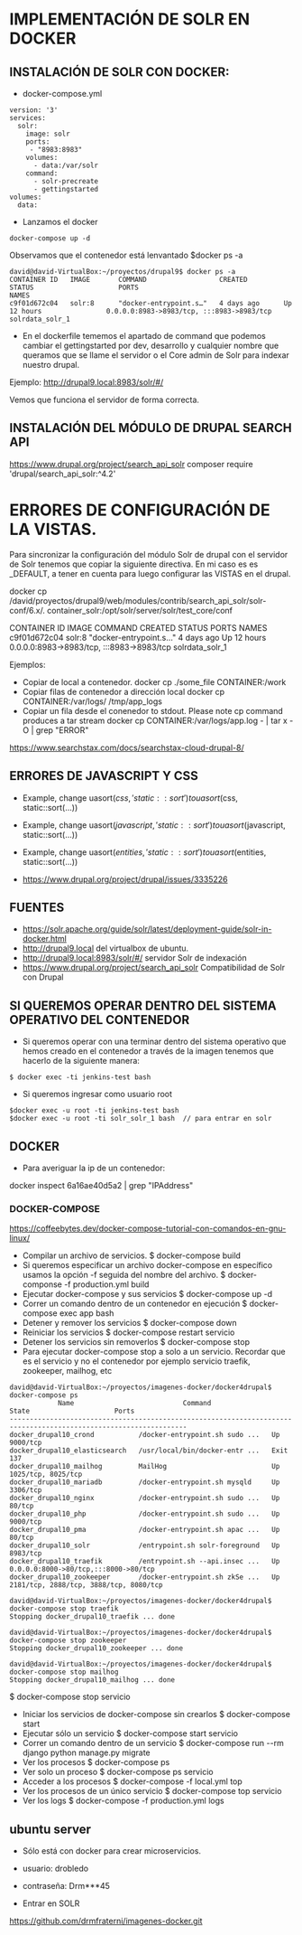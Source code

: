 # IMPLEMENTACIÓN DE SOLR EN DOCKER

## INSTALACIÓN DE SOLR CON DOCKER:

* docker-compose.yml

~~~
version: '3'
services:
  solr:
    image: solr
    ports:
     - "8983:8983"
    volumes:
      - data:/var/solr
    command:
      - solr-precreate
      - gettingstarted
volumes:
  data:

~~~


* Lanzamos el docker


~~~
docker-compose up -d

~~~

Observamos que el contenedor está lenvantado $docker ps -a

~~~
david@david-VirtualBox:~/proyectos/drupal9$ docker ps -a
CONTAINER ID   IMAGE       COMMAND                  CREATED         STATUS                     PORTS                                       NAMES
c9f01d672c04   solr:8      "docker-entrypoint.s…"   4 days ago      Up 12 hours                0.0.0.0:8983->8983/tcp, :::8983->8983/tcp   solrdata_solr_1
~~~


* En el dockerfile tememos el apartado de command que podemos cambiar el gettingstarted por dev, desarrollo y cualquier nombre que queramos que se llame el servidor o el Core admin de Solr para indexar nuestro drupal.

Ejemplo: http://drupal9.local:8983/solr/#/

Vemos que funciona el servidor de forma correcta.

## INSTALACIÓN DEL MÓDULO DE DRUPAL SEARCH API
https://www.drupal.org/project/search_api_solr
composer require 'drupal/search_api_solr:^4.2'


# ERRORES DE CONFIGURACIÓN DE LA VISTAS.

Para sincronizar la configuración del módulo Solr de drupal con el servidor de Solr tenemos que copiar la siguiente directiva. En mi caso es es _DEFAULT, a tener en cuenta para luego configurar las VISTAS en el drupal.


docker cp /david/proyectos/drupal9/web/modules/contrib/search_api_solr/solr-conf/6.x/. container_solr:/opt/solr/server/solr/test_core/conf

CONTAINER ID   IMAGE       COMMAND                  CREATED         STATUS                     PORTS                                       NAMES
c9f01d672c04   solr:8      "docker-entrypoint.s…"   4 days ago      Up 12 hours                0.0.0.0:8983->8983/tcp, :::8983->8983/tcp   solrdata_solr_1

Ejemplos:

* Copiar de local a contenedor.
docker cp ./some_file CONTAINER:/work
* Copiar filas de contenedor a dirección local
docker cp CONTAINER:/var/logs/ /tmp/app_logs
* Copiar un fila desde el conenedor to stdout. Please note cp command produces a tar stream
docker cp CONTAINER:/var/logs/app.log - | tar x -O | grep "ERROR"

https://www.searchstax.com/docs/searchstax-cloud-drupal-8/



## ERRORES DE JAVASCRIPT Y CSS 

* Example, change uasort($css, 'static::sort') to uasort($css, static::sort(...))
* Example, change uasort($javascript, 'static::sort') to uasort($javascript, static::sort(...))
* Example, change uasort($entities, 'static::sort') to uasort($entities, static::sort(...))

* https://www.drupal.org/project/drupal/issues/3335226

## FUENTES
* https://solr.apache.org/guide/solr/latest/deployment-guide/solr-in-docker.html
* http://drupal9.local del virtualbox de ubuntu.
* http://drupal9.local:8983/solr/#/  servidor Solr de indexación
* https://www.drupal.org/project/search_api_solr  Compatibilidad de Solr con Drupal


## SI QUEREMOS OPERAR DENTRO DEL SISTEMA OPERATIVO DEL CONTENEDOR


* Si queremos operar con una terminar dentro del sistema operativo que hemos creado en el contenedor a través de la imagen tenemos que hacerlo de la siguiente manera:

~~~
$ docker exec -ti jenkins-test bash
~~~

* Si queremos ingresar como usuario root

~~~
$docker exec -u root -ti jenkins-test bash
$docker exec -u root -ti solr_solr_1 bash  // para entrar en solr
~~~

## DOCKER 

* Para averiguar la ip de un contenedor:

docker inspect 6a16ae40d5a2 | grep "IPAddress"

### DOCKER-COMPOSE

https://coffeebytes.dev/docker-compose-tutorial-con-comandos-en-gnu-linux/

* Compilar un archivo de servicios.
$ docker-compose build
* Si queremos especificar un archivo docker-compose en específico usamos la opción -f seguida del nombre del archivo.
$ docker-componse -f production.yml build
* Ejecutar docker-compose y sus servicios
$ docker-compose up -d
* Correr un comando dentro de un contenedor en ejecución
$ docker-compose exec app bash
* Detener y remover los servicios
$ docker-compose down
* Reiniciar los servicios
$ docker-compose restart servicio
* Detener los servicios sin removerlos
$ docker-compose stop
* Para ejecutar docker-compose stop a solo a un servicio. Recordar que es el servicio y no el contenedor por ejemplo servicio traefik, zookeeper, mailhog, etc

~~~
david@david-VirtualBox:~/proyectos/imagenes-docker/docker4drupal$ docker-compose ps
            Name                           Command                State                     Ports                 
------------------------------------------------------------------------------------------------------------------
docker_drupal10_crond           /docker-entrypoint.sh sudo ...   Up         9000/tcp                              
docker_drupal10_elasticsearch   /usr/local/bin/docker-entr ...   Exit 137                                         
docker_drupal10_mailhog         MailHog                          Up         1025/tcp, 8025/tcp                    
docker_drupal10_mariadb         /docker-entrypoint.sh mysqld     Up         3306/tcp                              
docker_drupal10_nginx           /docker-entrypoint.sh sudo ...   Up         80/tcp                                
docker_drupal10_php             /docker-entrypoint.sh sudo ...   Up         9000/tcp                              
docker_drupal10_pma             /docker-entrypoint.sh apac ...   Up         80/tcp                                
docker_drupal10_solr            /entrypoint.sh solr-foreground   Up         8983/tcp                              
docker_drupal10_traefik         /entrypoint.sh --api.insec ...   Up         0.0.0.0:8000->80/tcp,:::8000->80/tcp  
docker_drupal10_zookeeper       /docker-entrypoint.sh zkSe ...   Up         2181/tcp, 2888/tcp, 3888/tcp, 8080/tcp

david@david-VirtualBox:~/proyectos/imagenes-docker/docker4drupal$ docker-compose stop traefik
Stopping docker_drupal10_traefik ... done

david@david-VirtualBox:~/proyectos/imagenes-docker/docker4drupal$ docker-compose stop zookeeper
Stopping docker_drupal10_zookeeper ... done

david@david-VirtualBox:~/proyectos/imagenes-docker/docker4drupal$ docker-compose stop mailhog
Stopping docker_drupal10_mailhog ... done
~~~

$ docker-compose stop servicio
* Iniciar los servicios de docker-compose sin crearlos
$ docker-compose start
* Ejecutar sólo un servicio 
$ docker-compose start servicio
* Correr un comando dentro de un servicio
$ docker-compose run --rm django python manage.py migrate
* Ver los procesos
$ docker-compose ps
* Ver solo un proceso
$ docker-compose ps servicio
* Acceder a los procesos
$ docker-compose -f local.yml top
* Ver los procesos de un único servicio 
$ docker-compose top servicio
* Ver los logs
$ docker-compose -f production.yml logs


## ubuntu server

* Sólo está con docker para crear microservicios.
* usuario: drobledo
* contraseña: Drm***45

* Entrar en SOLR



https://github.com/drmfraterni/imagenes-docker.git

